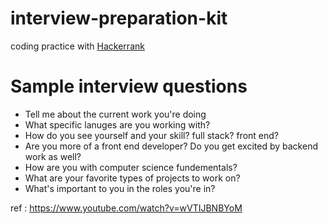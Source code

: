 # interview-preparation-kit
coding practice with [Hackerrank](https://www.hackerrank.com/interview/interview-preparation-kit) 

# Sample interview questions
- Tell me about the current work you're doing
- What specific lanuges are you working with? 
- How do you see yourself and your skill? full stack? front end? 
- Are you more of a front end developer? Do you get excited by backend work as well? 
- How are you with computer science fundementals?
- What are your favorite types of projects to work on? 
- What's important to you in the roles you're in? 

ref : https://www.youtube.com/watch?v=wVTIJBNBYoM

